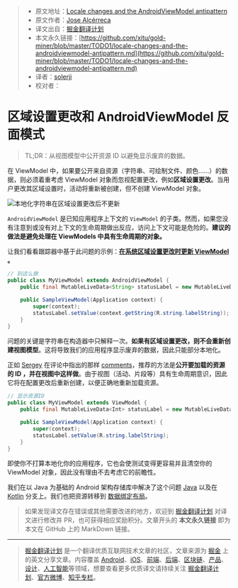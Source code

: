 > * 原文地址：[Locale changes and the AndroidViewModel antipattern](https://medium.com/androiddevelopers/locale-changes-and-the-androidviewmodel-antipattern-84eb677660d9)
> * 原文作者：[Jose Alcérreca](https://medium.com/@JoseAlcerreca)
> * 译文出自：[掘金翻译计划](https://github.com/xitu/gold-miner)
> * 本文永久链接：[https://github.com/xitu/gold-miner/blob/master/TODO1/locale-changes-and-the-androidviewmodel-antipattern.md](https://github.com/xitu/gold-miner/blob/master/TODO1/locale-changes-and-the-androidviewmodel-antipattern.md)
> * 译者：[solerji](https://github.com/solerji)
> * 校对者：

# 区域设置更改和 AndroidViewModel 反面模式

> TL;DR：从视图模型中公开资源 ID 以避免显示废弃的数据。

在 ViewModel 中，如果要公开来自资源（字符串、可绘制文件、颜色……）的数据，则必须着重考虑 ViewModel 对象而忽视配置更改，例如**区域设置更改**。当用户更改其区域设置时，活动将重新被创建，但不创建 ViewModel 对象。

![**本地化字符串在区域设置更改后不更新**](https://cdn-images-1.medium.com/max/2000/0*kL5zW7zi_ImPUwHr)

`AndroidViewModel` 是已知应用程序上下文的 `ViewModel` 的子类。然而，如果您没有注意到或没有对上下文的生命周期做出反应，访问上下文可能是危险的。**建议的做法是避免处理在 ViewModels 中具有生命周期的对象。**

让我们看看跟踪器中基于此问题的示例：**[在系统区域设置更改时更新 ViewModel ](https://issuetracker.google.com/issues/111961971)。**

```Java
// 别这么做
public class MyViewModel extends AndroidViewModel {
    public final MutableLiveData<String> statusLabel = new MutableLiveData<>();
    
    public SampleViewModel(Application context) {
        super(context);
        statusLabel.setValue(context.getString(R.string.labelString));
    }
}
```

问题的关键是字符串在构造器中只解释一次。**如果有区域设置更改，则不会重新创建视图模型**。这将导致我们的应用程序显示废弃的数据，因此只能部分本地化。

正如 [Sergey](https://twitter.com/ZelenetS) 在评论中指出的那样 [comments](https://issuetracker.google.com/issues/111961971#comment2)，推荐的方法是**公开要加载的资源的 ID ，并在视图中这样做**。由于视图（活动、片段等）具有生命周期意识，因此它将在配置更改后重新创建，以便正确地重新加载资源。

```Java
// 显示资源ID
public class MyViewModel extends ViewModel {
    public final MutableLiveData<Int> statusLabel = new MutableLiveData<>();
    
    public SampleViewModel(Application context) {
        super(context);
        statusLabel.setValue(R.string.labelString);
    }
}
```

即使你不打算本地化你的应用程序，它也会使测试变得更容易并且清空你的 ViewModel 对象，因此没有理由不去考虑它的前瞻性。

我们在以 Java 为基础的 Android 架构存储库中解决了这个问题 [Java](https://github.com/googlesamples/android-architecture/pull/631) 以及在[Kotlin](https://github.com/googlesamples/android-architecture/pull/635) 分支上。我们也把资源转移到 [数据绑定布局](https://github.com/googlesamples/android-architecture/pull/635/files#diff-7eb5d85ec3ea4e05ecddb7dc8ae20aa1R62)。

> 如果发现译文存在错误或其他需要改进的地方，欢迎到 [掘金翻译计划](https://github.com/xitu/gold-miner) 对译文进行修改并 PR，也可获得相应奖励积分。文章开头的 **本文永久链接** 即为本文在 GitHub 上的 MarkDown 链接。

---

> [掘金翻译计划](https://github.com/xitu/gold-miner) 是一个翻译优质互联网技术文章的社区，文章来源为 [掘金](https://juejin.im) 上的英文分享文章。内容覆盖 [Android](https://github.com/xitu/gold-miner#android)、[iOS](https://github.com/xitu/gold-miner#ios)、[前端](https://github.com/xitu/gold-miner#前端)、[后端](https://github.com/xitu/gold-miner#后端)、[区块链](https://github.com/xitu/gold-miner#区块链)、[产品](https://github.com/xitu/gold-miner#产品)、[设计](https://github.com/xitu/gold-miner#设计)、[人工智能](https://github.com/xitu/gold-miner#人工智能)等领域，想要查看更多优质译文请持续关注 [掘金翻译计划](https://github.com/xitu/gold-miner)、[官方微博](http://weibo.com/juejinfanyi)、[知乎专栏](https://zhuanlan.zhihu.com/juejinfanyi)。
